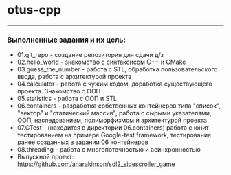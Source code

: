 # otus-cpp

---

### Выполненные задания и их цель:

- 01.git_repo - создание репозитория для сдачи д/з
- 02.hello_world - знакомство с синтаксисом C++ и CMake
- 03.guess_the_number - работа с STL, обработка пользовательского ввода, работа с архитектурой проекта 
- 04.calculator - работа с чужим кодом, доработка существующего проекта. Знакомство с ООП
- 05.statistics - работа с ООП и STL
- 06.containers - разработка собственных контейнеров типа "список", "вектор" и "статический массив", работа с сырыми указателями, ООП, наследованием, полиморфизмом и архитектурой проекта
- 07.GTest - (находится в директории 06.containers) работа с юнит-тестированием на примере Google-test framework, тестирование ранее созданных в задании 06 контейнеров 
- 08.threading - работа с многопоточностью и асинхронностью
- Выпускной проект: https://github.com/anarakinson/sdl2_sidescroller_game
